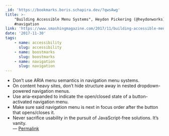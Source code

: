 ```yaml
---
_id: 'https://bookmarks.boris.schapira.dev/?qwsAwg'
title: >-
    "Building Accessible Menu Systems", Heydon Pickering (@heydonworks) #a11y
    #navigation
link: 'https://www.smashingmagazine.com/2017/11/building-accessible-menu-systems/'
date: '2017-11-30'
tags:
    - name: accessibility
      slug: accessibility
    - name: boostmarks
      slug: boostmarks
    - name: navigation
      slug: navigation
---
```


-   Don’t use ARIA menu semantics in navigation menu systems.<br />
-   On content heavy sites, don’t hide structure away in nested dropdown-powered
    navigation menus.<br />
-   Use aria-expanded to indicate the open/closed state of a button-activated
    navigation menu.<br />
-   Make sure said navigation menu is next in focus order after the button that
    opens/closes it.<br />
-   Never sacrifice usability in the pursuit of JavaScript-free solutions. It’s
    vanity. <br>&#8212;
    <a href="https://bookmarks.boris.schapira.dev/?qwsAwg" title="Permalink">Permalink</a>
